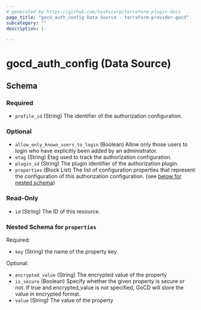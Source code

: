 ```yaml
---
# generated by https://github.com/hashicorp/terraform-plugin-docs
page_title: "gocd_auth_config Data Source - terraform-provider-gocd"
subcategory: ""
description: |-
  
---
```


# gocd_auth_config (Data Source)





<!-- schema generated by tfplugindocs -->
## Schema

### Required

- `profile_id` (String) The identifier of the authorization configuration.

### Optional

- `allow_only_known_users_to_login` (Boolean) Allow only those users to login who have explicitly been added by an administrator.
- `etag` (String) Etag used to track the authorization configuration.
- `plugin_id` (String) The plugin identifier of the authorization plugin.
- `properties` (Block List) The list of configuration properties that represent the configuration of this authorization configuration. (see [below for nested schema](#nestedblock--properties))

### Read-Only

- `id` (String) The ID of this resource.

<a id="nestedblock--properties"></a>
### Nested Schema for `properties`

Required:

- `key` (String) the name of the property key.

Optional:

- `encrypted_value` (String) The encrypted value of the property
- `is_secure` (Boolean) Specify whether the given property is secure or not. If true and encrypted_value is not specified, GoCD will store the value in encrypted format.
- `value` (String) The value of the property


